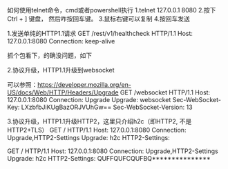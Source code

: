 如何使用telnet命令，cmd或者powershell执行
1.telnet 127.0.0.1 8080
2.按下Ctrl + ] 键盘， 然后咋按回车键。
3.鼠标右键可以复制
4.按回车发送





1.发送单纯的HTTP1.1请求
GET /rest/v1/healthcheck HTTP/1.1
Host: 127.0.0.1:8080
Connection: keep-alive

抓个包看下，的确没问题，如下






2.协议升级，HTTP1.1升级到websocket

可以参照：https://developer.mozilla.org/en-US/docs/Web/HTTP/Headers/Upgrade
GET /websocket HTTP/1.1
Host: 127.0.0.1:8080
Connection: Upgrade
Upgrade: websocket
Sec-WebSocket-Key: LXzbfbJiKUgBazORJVUhGw==
Sec-WebSocket-Version: 13



3.协议升级，HTTP1.1升级HTTP2，这里只介绍h2c（即HTTP2, 不是HTTP2+TLS）
GET / HTTP/1.1
Host: 127.0.0.1:8080
Connection: Upgrade,HTTP2-Settings
Upgrade: h2c
HTTP2-Settings:

GET / HTTP/1.1
Host: 127.0.0.1:8080
Connection: Upgrade,HTTP2-Settings
Upgrade: h2c
HTTP2-Settings: QUFFQUFCQUFBQ***************
